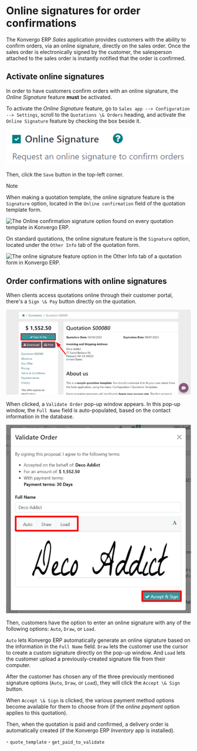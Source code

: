 # Online signatures for order confirmations

The Konvergo ERP *Sales* application provides customers with the ability to
confirm orders, via an online signature, directly on the sales order.
Once the sales order is electronically signed by the customer, the
salesperson attached to the sales order is instantly notified that the
order is confirmed.

## Activate online signatures

In order to have customers confirm orders with an online signature, the
*Online Signature* feature **must** be activated.

To activate the *Online Signature* feature, go to
`Sales app --> Configuration -->
Settings`, scroll to the `Quotations \& Orders` heading, and activate
the `Online Signature` feature by checking the box beside it.

<img src="get_signature_to_validate/signature-setting.png"
class="align-center"
alt="The Online Signature feature option in the Settings of the Konvergo ERP Sales application." />

Then, click the `Save` button in the top-left corner.

> [!NOTE]
> When making a quotation template, the online signature feature is the
> `Signature` option, located in the `Online confirmation` field of the
> quotation template form.
>
> <img
> src="get_signature_to_validate/signature-feature-quotation-template.png"
> class="align-center"
> alt="The Online confirmation signature option found on every quotation template in Konvergo ERP." />
>
> On standard quotations, the online signature feature is the
> `Signature` option, located under the `Other Info` tab of the
> quotation form.
>
> <img src="get_signature_to_validate/signature-other-info-tab.png"
> class="align-center"
> alt="The online signature feature option in the Other Info tab of a quotation form in Konvergo ERP." />

## Order confirmations with online signatures

When clients access quotations online through their customer portal,
there's a `Sign \&
Pay` button directly on the quotation.

<img src="get_signature_to_validate/sign-and-pay-button.png"
class="align-center"
alt="The Sign and Pay button present on online quotations in Konvergo ERP Sales." />

When clicked, a `Validate Order` pop-up window appears. In this pop-up
window, the `Full Name` field is auto-populated, based on the contact
information in the database.

<img src="get_signature_to_validate/validate-order-popup.png"
class="align-center"
alt="The Validate Order pop-up window for online signatures in Konvergo ERP Sales." />

Then, customers have the option to enter an online signature with any of
the following options: `Auto`, `Draw`, or `Load`.

`Auto` lets Konvergo ERP automatically generate an online signature based on the
information in the `Full Name` field. `Draw` lets the customer use the
cursor to create a custom signature directly on the pop-up window. And
`Load` lets the customer upload a previously-created signature file from
their computer.

After the customer has chosen any of the three previously mentioned
signature options (`Auto`, `Draw`, or `Load`), they will click the
`Accept \&
Sign` button.

When `Accept \& Sign` is clicked, the various payment method options
become available for them to choose from (if the *online payment* option
applies to this quotation).

Then, when the quotation is paid and confirmed, a delivery order is
automatically created (if the Konvergo ERP *Inventory* app is installed).

<div class="seealso">

\- `quote_template` - `get_paid_to_validate`

</div>
